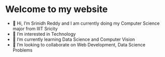 # Welcome to my website 



- 👋 Hi, I’m Srinidh Reddy and I am currently doing my Computer Science major from IIIT Sricity
- 👀 I’m interested in Technology
- 🌱 I’m currently learning Data Science and Computer Vision
- 💞️ I’m looking to collaborate on Web Development, Data Science Problems





